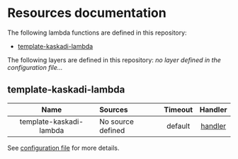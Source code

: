 # Resources documentation

The following lambda functions are defined in this repository:
- [template-kaskadi-lambda](#template-kaskadi-lambda)

The following layers are defined in this repository:
_no layer defined in the configuration file..._

## template-kaskadi-lambda <a name="template-kaskadi-lambda"></a>

|           Name          | Sources           | Timeout |                 Handler                 |
| :---------------------: | :---------------- | :-----: | :-------------------------------------: |
| template-kaskadi-lambda | No source defined | default | [handler](./template-kaskadi-lambda.js) |

See [configuration file](./serverless.yml) for more details.